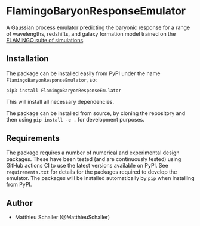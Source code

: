 FlamingoBaryonResponseEmulator
==============================

A Gaussian process emulator predicting the baryonic response for a range of
wavelengths, redshifts, and galaxy formation model trained on the [FLAMINGO
suite of simulations](https://flamingo.strw.leidenuniv.nl/).

Installation
------------

The package can be installed easily from PyPI under the name `FlamingoBaryonResponseEmulator`,
so:

```
pip3 install FlamingoBaryonResponseEmulator
```

This will install all necessary dependencies.

The package can be installed from source, by cloning the repository and
then using `pip install -e .` for development purposes.


Requirements
------------

The package requires a number of numerical and experimental design packages.
These have been tested (and are continuously tested) using GitHub actions CI to
use the latest versions available on PyPI. See `requirements.txt` for details
for the packages required to develop the emulator. The packages will be
installed automatically by `pip` when installing from PyPI.


Author
------

+ Matthieu Schaller (@MatthieuSchaller)


